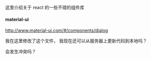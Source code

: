 这里介绍关于 react 的一些不错的组件库

#### material-ui

<http://www.material-ui.com/#/components/dialog>


我在这里修改了这个文件， 我现在还可以从服务器上更新代码到本地吗？

会发生冲突吗？